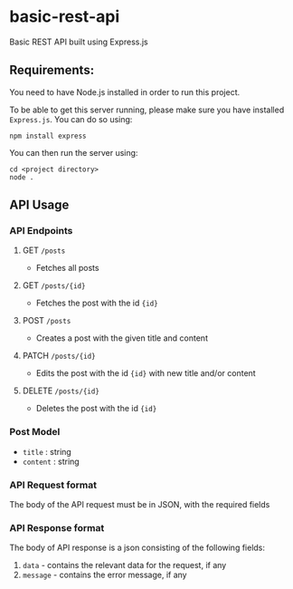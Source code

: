# basic-rest-api
Basic REST API built using Express.js

## Requirements:

You need to have Node.js installed in order to run this project.

To be able to get this server running, please make sure you have installed `Express.js`. You can do so using:
```
npm install express
```

You can then run the server using:
```
cd <project directory>
node .
```

## API Usage

### API Endpoints

1. GET `/posts`
   - Fetches all posts

2. GET `/posts/{id}`
   - Fetches the post with the id `{id}`

3. POST `/posts`
   - Creates a post with the given title and content

4. PATCH `/posts/{id}`
   - Edits the post with the id `{id}` with new title and/or content

5. DELETE `/posts/{id}`
   - Deletes the post with the id `{id}`
  
### Post Model
- `title` : string
- `content` : string

### API Request format

The body of the API request must be in JSON, with the required fields

### API Response format

The body of API response is a json consisting of the following fields:
1. `data` - contains the relevant data for the request, if any
2. `message` - contains the error message, if any
